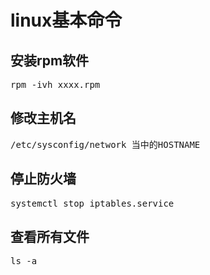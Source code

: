 # linux基本命令

## 安装rpm软件
<pre>rpm -ivh xxxx.rpm</pre>
## 修改主机名
<pre>/etc/sysconfig/network 当中的HOSTNAME</pre>
## 停止防火墙
<pre>systemctl stop iptables.service</pre>
## 查看所有文件
<pre>ls -a</pre>
